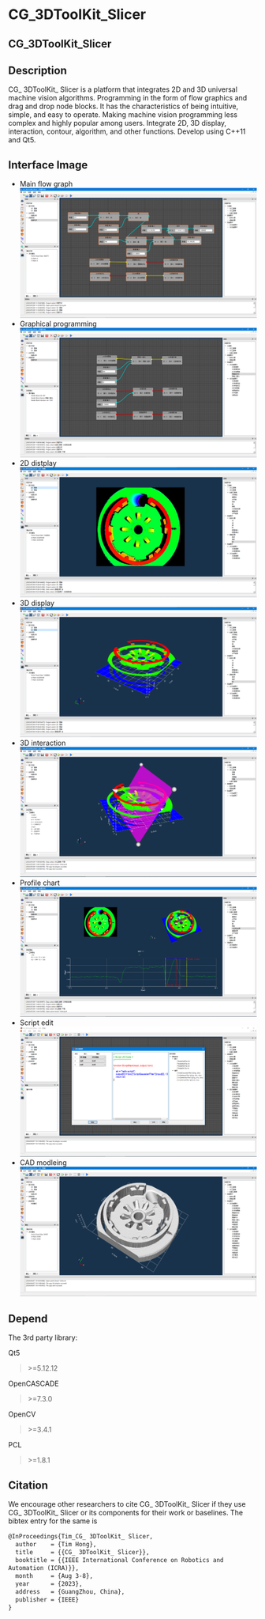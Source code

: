 # CG_3DToolKit_Slicer

 CG_3DToolKit_Slicer
-------

 Description
-------
CG_ 3DToolKit_ Slicer is a platform that integrates 2D and 3D universal machine vision algorithms.  Programming in the form of flow graphics and drag and drop node blocks.  It has the characteristics of being intuitive, simple, and easy to operate.  Making machine vision programming less complex and highly popular among users.  Integrate 2D, 3D display, interaction, contour, algorithm, and other functions.  Develop using C++11 and Qt5.

Interface Image
-------
* Main flow graph
![image1](CG_3DToolKit_Slicer/src/doc/5.png)
* Graphical programming
![image2](CG_3DToolKit_Slicer/src/doc/6.png)
* 2D distplay
![image3](CG_3DToolKit_Slicer/src/doc/4.png)
* 3D display
![image4](CG_3DToolKit_Slicer/src/doc/1.png)
* 3D interaction
![image5](CG_3DToolKit_Slicer/src/doc/2.png)
* Profile chart
![image6](CG_3DToolKit_Slicer/src/doc/3.png)
* Script edit
![image7](CG_3DToolKit_Slicer/src/doc/7.png)
* CAD modleing
![image8](CG_3DToolKit_Slicer/src/doc/8.png)

Depend
-------
The 3rd party library:

Qt5 
>\>=5.12.12

OpenCASCADE
>\>=7.3.0

OpenCV
>\>=3.4.1

PCL
>\>=1.8.1

Citation
--------
We encourage other researchers to cite CG_ 3DToolKit_ Slicer if they use CG_ 3DToolKit_ Slicer or its components for their work or baselines. The bibtex entry for the same is
```
@InProceedings{Tim_CG_ 3DToolKit_ Slicer,
  author    = {Tim Hong},
  title     = {{CG_ 3DToolKit_ Slicer}},
  booktitle = {{IEEE International Conference on Robotics and Automation (ICRA)}},
  month     = {Aug 3-8},
  year      = {2023},
  address   = {GuangZhou, China},
  publisher = {IEEE}
}
```